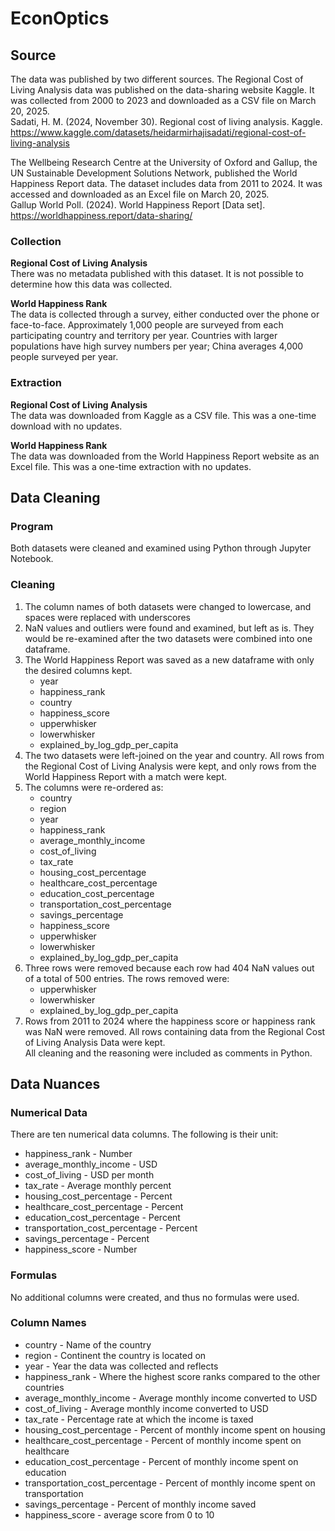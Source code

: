 # EconOptics
## Source
The data was published by two different sources. The Regional Cost of Living Analysis data was published on the data-sharing website Kaggle. It was collected from 2000 to 2023 and downloaded as a CSV file on March 20, 2025. <br>
Sadati, H. M. (2024, November 30). Regional cost of living analysis. Kaggle. https://www.kaggle.com/datasets/heidarmirhajisadati/regional-cost-of-living-analysis <br>

The Wellbeing Research Centre at the University of Oxford and Gallup, the UN Sustainable Development Solutions Network, published the World Happiness Report data. The dataset includes data from 2011 to 2024. It was accessed and downloaded as an Excel file on March 20, 2025. <br>
Gallup World Poll. (2024). World Happiness Report [Data set]. https://worldhappiness.report/data-sharing/
### Collection
**Regional Cost of Living Analysis** <br>
There was no metadata published with this dataset. It is not possible to determine how this data was collected. <br>

**World Happiness Rank** <br>
The data is collected through a survey, either conducted over the phone or face-to-face. Approximately 1,000 people are surveyed from each participating country and territory per year. Countries with larger populations have high survey numbers per year; China averages 4,000 people surveyed per year. 
### Extraction
**Regional Cost of Living Analysis** <br>
The data was downloaded from Kaggle as a CSV file. This was a one-time download with no updates. <br>

**World Happiness Rank** <br>
The data was downloaded from the World Happiness Report website as an Excel file. This was a one-time extraction with no updates. <br>
## Data Cleaning
### Program
Both datasets were cleaned and examined using Python through Jupyter Notebook.
### Cleaning
1. The column names of both datasets were changed to lowercase, and spaces were replaced with underscores
2. NaN values and outliers were found and examined, but left as is. They would be re-examined after the two datasets were combined into one dataframe.
3. The World Happiness Report was saved as a new dataframe with only the desired columns kept.
   - year
   - happiness_rank
   - country
   - happiness_score
   - upperwhisker
   - lowerwhisker
   - explained_by_log_gdp_per_capita
4. The two datasets were left-joined on the year and country. All rows from the Regional Cost of Living Analysis were kept, and only rows from the World Happiness Report with a match were kept.
5. The columns were re-ordered as:
   - country
   - region
   - year
   - happiness_rank
   - average_monthly_income
   - cost_of_living
   - tax_rate
   - housing_cost_percentage
   - healthcare_cost_percentage
   - education_cost_percentage
   - transportation_cost_percentage
   - savings_percentage
   - happiness_score
   - upperwhisker
   - lowerwhisker
   - explained_by_log_gdp_per_capita
6. Three rows were removed because each row had 404 NaN values out of a total of 500 entries. The rows removed were:
   - upperwhisker
   - lowerwhisker
   - explained_by_log_gdp_per_capita
7. Rows from 2011 to 2024 where the happiness score or happiness rank was NaN were removed. All rows containing data from the Regional Cost of Living Analysis Data were kept. <br>
All cleaning and the reasoning were included as comments in Python.
## Data Nuances
### Numerical Data
There are ten numerical data columns. The following is their unit:
   - happiness_rank - Number
   - average_monthly_income - USD
   - cost_of_living - USD per month
   - tax_rate - Average monthly percent
   - housing_cost_percentage - Percent
   - healthcare_cost_percentage - Percent
   - education_cost_percentage - Percent
   - transportation_cost_percentage - Percent
   - savings_percentage - Percent
   - happiness_score - Number
### Formulas
No additional columns were created, and thus no formulas were used.
### Column Names
   - country - Name of the country
   - region - Continent the country is located on
   - year - Year the data was collected and reflects
   - happiness_rank - Where the highest score ranks compared to the other countries
   - average_monthly_income - Average monthly income converted to USD
   - cost_of_living - Average monthly income converted to USD
   - tax_rate - Percentage rate at which the income is taxed
   - housing_cost_percentage - Percent of monthly income spent on housing
   - healthcare_cost_percentage - Percent of monthly income spent on healthcare
   - education_cost_percentage - Percent of monthly income spent on education
   - transportation_cost_percentage - Percent of monthly income spent on transportation
   - savings_percentage - Percent of monthly income saved 
   - happiness_score - average score from 0 to 10
